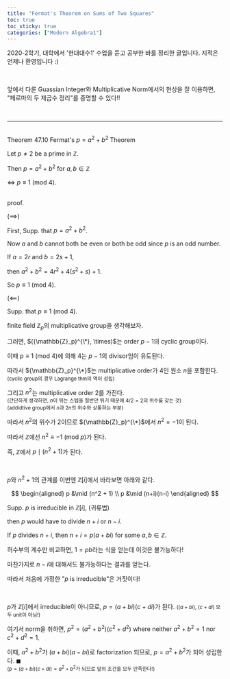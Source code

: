```yaml
---
title: "Fermat's Theorem on Sums of Two Squares"
toc: true
toc_sticky: true
categories: ["Modern Algebra1"]
---
```



2020-2학기, 대학에서 '현대대수1' 수업을 듣고 공부한 바를 정리한 글입니다. 지적은 언제나 환영입니다 :)

<br>

앞에서 다룬 Guassian Integer와 Multiplicative Norm에서의 현상을 잘 이용하면, "페르마의 두 제곱수 정리"를 증명할 수 있다!!

<br>
<hr>

<br><span class="statement-title">Theorem 47.10</span> Fermat's $p=a^2+b^2$ Theorem<br>

<div class="notice" markdown="1">

Let $p \ne 2$ be a prime in $\mathbb{Z}$.

Then $p = a^2 + b^2$ for $a, b \in \mathbb{Z}$

$\iff$ $p \equiv 1$ (mod $4$).

</div>

<br><span class="statement-title">proof.</span><br>

<div class="math-statement" markdown="1">

($\implies$)

First, Supp. that $p = a^2 + b^2$.

Now $a$ and $b$ cannot both be even or both be odd since $p$ is an odd number.

If $a = 2r$ and $b = 2s + 1$,

then $a^2 + b^2 = 4 r^2 + 4(s^2+s)+1$.

So $p \equiv 1$ (mod $4$).

</div>

<div class="math-statement" markdown="1">

($\impliedby$)

Supp. that $p \equiv 1$ (mod $4$).

finite field $\mathbb{Z}_p$의 multiplicative group을 생각해보자.

그러면, $({\mathbb{Z}_p}^{\*}, \times)$는 order $p-1$의 cyclic group이다.

이때 $p \equiv 1$ (mod $4$)에 의해 $4$는 $p-1$의 divisor임이 유도된다.

따라서 ${\mathbb{Z}_p}^{\*}$는 multiplicative order가 $4$인 원소 $n$을 포함한다. <small>(cyclic group의 경우 Lagrange thm의 역이 성립)</small>

그리고 $n^2$는 multiplicative order $2$를 가진다. <br>
<small>(간단하게 생각하면, $n$이 뛰는 스텝을 절반만 뛰기 때문에 $4/2=2$의 위수를 갖는 것)<br>
(addidtive group에서 $n$과 $2n$의 위수와 상통하는 부분)</small>

따라서 $n^2$의 위수가 2이므로 ${\mathbb{Z}_p}^{\*}$에서 $n^2 = -1$이 된다.

따라서 $\mathbb{Z}$에선 $n^2 \equiv -1$ (mod $p$)가 된다.

즉, $\mathbb{Z}$에서 $p \mid (n^2 + 1)$가 된다.

<br>

$p$와 $n^2 + 1$의 관계를 이번엔 $\mathbb{Z}[i]$에서 바라보면 아래와 같다.

$$
\begin{aligned}
    p &\mid (n^2 + 1) \\
    p &\mid (n+i)(n-i)
\end{aligned}
$$

Supp. $p$ is irreducible in $\mathbb{Z}[i]$, (귀류법)

then $p$ would have to divide $n+i$ or $n-i$.

If $p$ divides $n+i$, then $n+i = p(a+bi)$ for some $a, b \in \mathbb{Z}$.

허수부의 계수만 비교하면, $1 = pb$라는 식을 얻는데 이것은 불가능하다!

마찬가지로 $n-i$에 대해서도 불가능하다는 결과를 얻는다.

따라서 처음에 가정한 "$p$ is irreducible"은 거짓이다!

<br>

$p$가 $\mathbb{Z}[i]$에서 irreducible이 아니므로, $p = (a+bi)(c+di)$가 된다. <small>($(a+bi)$, $(c+di)$ 모두 unit이 아님!)</small>

여기서 norm을 취하면, $p^2 = (a^2 + b^2)(c^2 + d^2)$ where neither $a^2 + b^2 = 1$ nor $c^2 + d^2 = 1$.

이때, $a^2 + b^2$가 $(a+bi)(a-bi)$로 factorization 되므로, $p = a^2 + b^2$가 되어 성립한다. $\blacksquare$<br>
<small>($p = (a+bi)(c+di) = a^2 + b^2$가 되므로 앞의 조건을 모두 만족한다!)</small>

</div>

